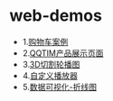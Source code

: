# web-demos
- 1.[购物车案例]()
- 2.[QQTIM产品展示页面](http://htmlpreview.github.io/?https://github.com/G-c-chen/web-demos/blob/master/TIM-Demo/index.html)
- 3.[3D切割轮播图](http://htmlpreview.github.io/?https://github.com/G-c-chen/web-demos/blob/master/3D-Images/index.html)
- 4.[自定义播放器]()
- 5.[数据可视化-折线图](http://htmlpreview.github.io/?https://github.com/G-c-chen/web-demos/blob/master/line-chart/line-chart.html)
